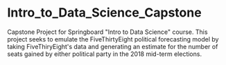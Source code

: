 # Intro_to_Data_Science_Capstone
Capstone Project for Springboard "Intro to Data Science" course.
This project seeks to emulate the FiveThirtyEight political forecasting model by taking FiveThiryEight's data and generating an estimate for the number of seats gained by either political party in the 2018 mid-term elections.
